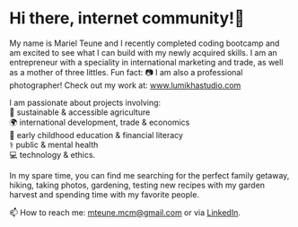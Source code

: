 <h1>Hi there, internet community!👋</h1>

<p>
My name is Mariel Teune and I recently completed coding bootcamp and am excited to see what I can build with my newly acquired skills. I am an entrepreneur with a speciality in international marketing and trade, as well as a mother of three littles. Fun fact: 📷 I am also a professional photographer! Check out my work at: <a href="http://lumikhastudio.com/">www.lumikhastudio.com</a>
</p>

<p>
I am passionate about projects involving: 
<br>
🌱 sustainable & accessible agriculture
<br>
🌍 international development, trade & economics
<br>
👦 early childhood education & financial literacy
<br>
⚕️ public & mental health
<br>
💻 technology & ethics.
</p>

<p>
In my spare time, you can find me searching for the perfect family getaway, hiking, taking photos, gardening, testing new recipes with my garden harvest and spending time with my favorite people.
</p>

<p>
📫 How to reach me: <a href="mailto:mteune.mcm@gmail.com">mteune.mcm@gmail.com</a> or via <a href="https://www.linkedin.com/in/marielteune/">LinkedIn</a>. 
</p>


<!---
mteune/mteune is a ✨ special ✨ repository because its `README.md` (this file) appears on your GitHub profile.
You can click the Preview link to take a look at your changes.
--->
